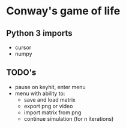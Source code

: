 # Conway's game of life

## Python 3 imports

* cursor
* numpy

## TODO's

* pause on keyhit, enter menu
* menu with ability to:
  * save and load matrix
  * export png or video
  * import matrix from png
  * continue simulation (for n iterations)